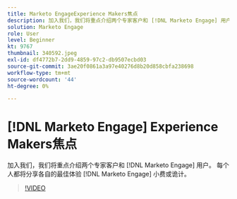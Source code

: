 ```yaml
---
title: Marketo EngageExperience Makers焦点
description: 加入我们，我们将重点介绍两个专家客户和 [!DNL Marketo Engage] 用户。 每个人都将分享各自的最佳体验 [!DNL Marketo Engage] 小费或诡计。
solution: Marketo Engage
role: User
level: Beginner
kt: 9767
thumbnail: 340592.jpeg
exl-id: df4772b7-2dd9-4859-97c2-db9507ecbd03
source-git-commit: 3ae20f0861a3a97e40276d8b20d858cbfa238698
workflow-type: tm+mt
source-wordcount: '44'
ht-degree: 0%

---
```


# [!DNL Marketo Engage] Experience Makers焦点

加入我们，我们将重点介绍两个专家客户和 [!DNL Marketo Engage] 用户。 每个人都将分享各自的最佳体验 [!DNL Marketo Engage] 小费或诡计。

>[!VIDEO](https://video.tv.adobe.com/v/340592/?quality=12&learn=on)
